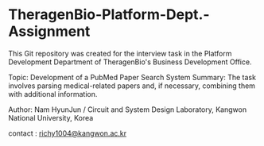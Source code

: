 # TheragenBio-Platform-Dept.-Assignment

This Git repository was created for the interview task in the Platform Development Department of TheragenBio's Business Development Office.

Topic: Development of a PubMed Paper Search System
Summary: The task involves parsing medical-related papers and, if
necessary, combining them with additional information.

Author: Nam HyunJun / Circuit and System Design Laboratory, Kangwon National University, Korea

contact : richy1004@kangwon.ac.kr

